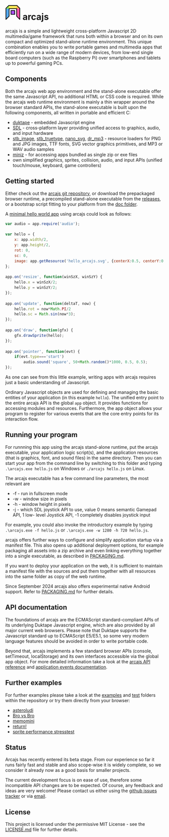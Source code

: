 # ![](doc/arcajs.png "arcajs logo") arcajs

arcajs is a simple and lightweight cross-platform Javascript 2D multimedia/game
framework that runs both within a browser and on its own compact and optimized
stand-alone runtime environment. This unique combination enables you to write
portable games and multimedia apps that efficiently run on a wide range of
modern devices, from low-end single board computers (such as the Raspberry Pi)
over smartphones and tablets up to powerful gaming PCs.

## Components

Both the arcajs web app environment and the stand-alone executable offer the
same Javascript API, no additional HTML or CSS code is required. While the
arcajs web runtime environment is mainly a thin wrapper around the browser
standard APIs, the stand-alone executable is built upon the following
components, all written in portable and efficient C:

- [duktape](https://duktape.org) - embedded Javascript engine
- [SDL](https://libsdl.org) - cross-platform layer providing unified access to
  graphics, audio, and input hardware
- [stb\_image](https://github.com/nothings/stb),
  [stb\_truetype](https://github.com/nothings/stb),
  [nano\_svg](https://github.com/memononen/nanosvg),
  [dr\_mp3](https://github.com/mackron/dr_libs/blob/master/dr_mp3.h) - resource
  loaders for PNG and JPG images, TTF fonts, SVG vector graphics primitives, and
  MP3 or WAV audio samples
- [miniz](https://github.com/richgel999/miniz) - for accessing apps bundled as
  single zip or exe files
- own simplified graphics, sprites, collision, audio, and input APIs
  (unified touch/mouse, keyboard, game controllers)

## Getting started

Either check out the [arcajs git repository](https://github.com/eludi/arcajs),
or download the prepackaged browser runtime, a precompiled stand-alone
executable from the [releases](https://github.com/eludi/arcajs/releases/latest),
or a bootstrap script fitting to your platform from the
[doc folder](https://github.com/eludi/arcajs/tree/master/doc).

A [minimal hello world app](https://eludi.github.io/arcajs/examples/hello/index.html)
using arcajs could look as follows:

```javascript
var audio = app.require('audio');

var hello = {
    x: app.width/2,
    y: app.height/2,
    rot: 0,
    sc: 0,
    image: app.getResource('hello_arcajs.svg', {centerX:0.5, centerY:0.5})
};

app.on('resize', function(winSzX, winSzY) {
    hello.x = winSzX/2;
    hello.y = winSzY/2;
});

app.on('update', function(deltaT, now) {
    hello.rot = now*Math.PI/2
    hello.sc = Math.sin(now*3);
});

app.on('draw', function(gfx) {
    gfx.drawSprite(hello);
});

app.on('pointer', function(evt) {
    if(evt.type==='start')
        audio.sound('square', 50+Math.random()*1000, 0.5, 0.5);
});
```

As one can see from this little example, writing apps with arcajs requires just
a basic understanding of Javascript.

Ordinary Javascript objects are used for defining and managing the basic
entities of your application (in this example `hello`).
The unified entry point to the entire arcajs API is the global `app` object. It
provides functions for accessing modules and resources. Furthermore, the app
object allows your program to register for various events that are the core
entry points for its interaction flow.

## Running your program

For runnning this app using the arcajs stand-alone runtime, put the arcajs
executable, your application logic script(s), and the application resources
(that is graphics, font, and sound files) in the same directory. Then you can
start your app from the command line by switching to this folder and typing
`.\arcajs.exe hello.js` on Windows or `./arcajs hello.js` on Linux.

The arcajs executable has a few command line parameters, the most relevant are

- -f - run in fullscreen mode
- -w - window size in pixels
- -h - window height in pixels
- -j - which SDL joystick API to use, value 0 means semantic Gamepad API, 1 low-
  level Joystick API, -1 completely disables joystick input

For example, you could also invoke the introductory example by typing
`.\arcajs.exe -f hello.js` or `.\arcajs.exe -w 1280 -h 720 hello.js`.

arcajs offers further ways to configure and simplify application startup via a
manifest file. This also opens up additional deployment options, for example 
packaging all assets into a zip archive and even linking everything together
into a single executable, as described in [PACKAGING.md](doc/PACKAGING.md).

If you want to deploy your application on the web, it is sufficient to maintain
a manifest file with the sources and put them together with all resources
into the same folder as copy of the web runtime.

Since September 2024 arcajs also offers experimental native Android support.
Refer to [PACKAGING.md](doc/PACKAGING.md) for further details.

## API documentation

The foundations of arcajs are the ECMAScript standard-compliant APIs of its
underlying Duktape Javascript engine, which are also provided by all major
current web browsers. Please note that Duktape supports the Javascript standard
up to ECMAScript E5/E5.1, so some very modern language features should be
avoided in order to write portable code.

Beyond that, arcajs implements a few standard browser APIs (console, setTimeout,
localStorage) and its own interfaces accessible via the global app object. For
more detailed information take a look at the [arcajs API reference](doc/API.md)
and [application events documentation](doc/EVENTS.md).

## Further examples

For further examples please take a look at the [examples](https://github.com/eludi/arcajs/tree/master/examples)
and [test](https://github.com/eludi/arcajs/tree/master/test) folders within
the repository or try them directly from your browser:

- [asteroludi](https://eludi.github.io/arcajs/examples/asteroludi/)
- [Bro vs Bro](https://eludi.github.io/arcajs/examples/bro_vs_bro/)
- [memomini](https://eludi.github.io/arcajs/examples/memomini/)
- [return!](https://eludi.github.io/arcajs/examples/return/)
- [sprite performance stresstest](https://eludi.github.io/arcajs/examples/perf/)

## Status

Arcajs has recently entered its beta stage. From our experience so far it runs
fairly fast and stable and also scope-wise it is widely complete, so we consider
it already now as a good basis for smaller projects.

The current development focus is on ease of use, therefore some incompatible API changes are to be expected. Of course, any feedback and ideas are very welcome!
Please contact us either using the
[github issues tracker](https://github.com/eludi/arcajs/issues/new) or via
[email](mailto:arcajs$AT$eludi.net).

## License

This project is licensed under the permissive MIT License - see the
[LICENSE.md](LICENSE.md) file for further details.
